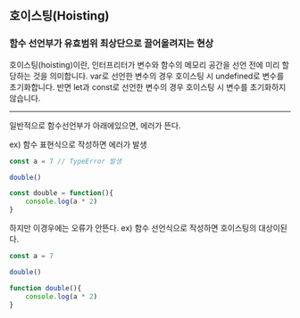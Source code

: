 ## 호이스팅(Hoisting)
### 함수 선언부가 유효범위 최상단으로 끌어올려지는 현상

호이스팅(hoisting)이란, 인터프리터가 변수와 함수의 메모리 공간을 선언 전에 미리 할당하는 것을 의미합니다. var로 선언한 변수의 경우 호이스팅 시 undefined로 변수를 초기화합니다. 반면 let과 const로 선언한 변수의 경우 호이스팅 시 변수를 초기화하지 않습니다.

___


일반적으로 함수선언부가 아래에있으면, 에러가 뜬다.

ex) 함수 표현식으로 작성하면 에러가 발생

```js
const a = 7 // TypeError 발생

double()

const double = function(){
	console.log(a * 2)
}
```

하지만 이경우에는 오류가 안뜬다.
ex) 함수 선언식으로 작성하면 호이스팅의 대상이된다.

```js
const a = 7

double()

function double(){
	console.log(a * 2)
}
```

